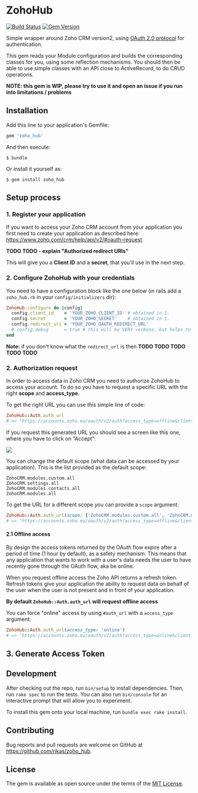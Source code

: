 # ZohoHub

[![Build Status](https://travis-ci.com/rikas/zoho_hub.svg?branch=master)](https://travis-ci.com/rikas/zoho_hub)
[![Gem Version](https://badge.fury.io/rb/zoho_hub.svg)](https://badge.fury.io/rb/zoho_hub)

Simple wrapper around Zoho CRM version2, using [OAuth 2.0 protocol](https://www.zoho.com/crm/help/api/v2/#OAuth2_0)
for authentication.

This gem reads your Module configuration and builds the corresponding classes for you, using some
reflection mechanisms. You should then be able to use simple classes with an API close to
ActiveRecord, to do CRUD operations.

**NOTE: this gem is WIP, please try to use it and open an issue if you run into limitations / problems**

## Installation

Add this line to your application's Gemfile:

```ruby
gem 'zoho_hub'
```

And then execute:

    $ bundle

Or install it yourself as:

    $ gem install zoho_hub

## Setup process

### 1. Register your application

If you want to access your Zoho CRM account from your application you first need to create your
application as described here: https://www.zoho.com/crm/help/api/v2/#oauth-request.

**TODO TODO - explain "Authorized redirect URIs"**

This will give you a **Client ID** and a **secret**, that you'll use in the next step.

### 2. Configure ZohoHub with your credentials

You need to have a configuration block like the one below (in rails add a `zoho_hub.rb` in your
`config/initializers` dir):

```ruby
ZohoHub.configure do |config|
  config.client_id    = 'YOUR_ZOHO_CLIENT_ID' # obtained in 1.
  config.secret       = 'YOUR_ZOHO_SECRET'    # obtained in 1.
  config.redirect_uri = 'YOUR_ZOHO_OAUTH_REDIRECT_URL'
  # config.debug      = true # this will be VERY verbose, but helps to identify bugs / problems
end
```

**Note:** if you don't know what the `redirect_url` is then **TODO TODO TODO TODO TODO**

### 2. Authorization request

In order to access data in Zoho CRM you need to authorize ZohoHub to access your account. To do so
you have to request a specific URL with the right **scope** and **access_type**.

To get the right URL you can use this simple line of code:

```ruby
ZohoHub::Auth.auth_url
# => "https://accounts.zoho.eu/oauth/v2/auth?access_type=offline&client_id=&redirect_uri=&response_type=code&scope=ZohoCRM.modules.custom.all,ZohoCRM.settings.all,ZohoCRM.modules.contacts.all,ZohoCRM.modules.all"
```

If you request this generated URL you should see a screen like this one, where you have to click on "Accept":

![](https://duaw26jehqd4r.cloudfront.net/items/1h1i3C1N0k0i02092F0S/Screen%20Shot%202018-11-25%20at%2019.18.38.png)

You can change the default scope (what data can be accessed by your application). This is the list
provided as the default scope:

```
ZohoCRM.modules.custom.all
ZohoCRM.settings.all
ZohoCRM.modules.contacts.all
ZohoCRM.modules.all
```

To get the URL for a different scope you can provide a `scope` argument:

```ruby
ZohoHub::Auth.auth_url(scope: ['ZohoCRM.modules.custom.all', 'ZohoCRM.modules.all'])
# => "https://accounts.zoho.eu/oauth/v2/auth?access_type=offline&client_id=&redirect_uri=&response_type=code&scope=ZohoCRM.modules.custom.all,ZohoCRM.modules.all"
```

#### 2.1 Offline access

By design the access tokens returned by the OAuth flow expire after a period of time (1 hour by
default), as a safety mechanism. This means that any application that wants to work with a user's
data needs the user to have recently gone through the OAuth flow, aka be online.

When you request offline access the Zoho API returns a refresh token. Refresh tokens give your
application the ability to request data on behalf of the user when the user is not present and in
front of your application.

**By default `ZohoHub::Auth.auth_url` will request offline access**

You can force "online" access by using `#auth_url` with a `access_type` argument:

```ruby
ZohoHub::Auth.auth_url(access_type: 'online')
# => "https://accounts.zoho.eu/oauth/v2/auth?access_type=online&client_id=&redirect_uri=&response_type=code&scope=ZohoCRM.modules.custom.all,ZohoCRM.settings.all,ZohoCRM.modules.contacts.all,ZohoCRM.modules.all"
```

## 3. Generate Access Token

## Development

After checking out the repo, run `bin/setup` to install dependencies. Then, run `rake spec` to run
the tests. You can also run `bin/console` for an interactive prompt that will allow you to
experiment.

To install this gem onto your local machine, run `bundle exec rake install`.

## Contributing

Bug reports and pull requests are welcome on GitHub at https://github.com/rikas/zoho_hub.

## License

The gem is available as open source under the terms of the [MIT License](https://opensource.org/licenses/MIT).
